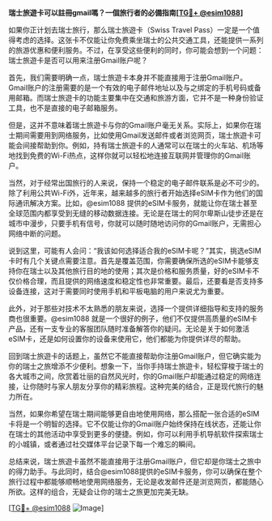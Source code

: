 **瑞士旅遊卡可以註冊gmail嗎？一個旅行者的必備指南[[TG💪+ @esim1088](https://t.me/s/esim1088)]**

如果你正计划去瑞士旅行，那么瑞士旅遊卡（Swiss Travel Pass）一定是一个值得考虑的选择。这张卡不仅能让你免费乘坐瑞士的公共交通工具，还能提供一系列的旅游优惠和便利服务。不过，在享受这些便利的同时，你可能会想到一个问题：瑞士旅遊卡是否可以用来注册Gmail账户呢？

首先，我们需要明确一点，瑞士旅遊卡本身并不能直接用于注册Gmail账户。Gmail账户的注册需要的是一个有效的电子邮件地址以及与之绑定的手机号码或备用邮箱。而瑞士旅遊卡的功能主要集中在交通和旅游方面，它并不是一种身份验证工具，也不是直接的电子邮箱服务。

但是，这并不意味着瑞士旅遊卡与你的Gmail账户毫无关系。实际上，如果你在瑞士期间需要用到网络服务，比如使用Gmail发送邮件或者浏览网页，瑞士旅遊卡可能会间接帮助到你。例如，持有瑞士旅遊卡的人通常可以在瑞士的火车站、机场等地找到免费的Wi-Fi热点，这样你就可以轻松地连接互联网并管理你的Gmail账户。

当然，对于经常出国旅行的人来说，保持一个稳定的电子邮件联系是必不可少的。除了利用公共Wi-Fi外，近年来，越来越多的旅行者开始选择eSIM卡作为他们的国际通讯解决方案。比如，@esim1088 提供的eSIM卡服务，就能让你在瑞士甚至全球范围内都享受到无缝的移动数据连接。无论是在瑞士的阿尔卑斯山徒步还是在城市中漫步，只要手机有信号，你就可以随时随地访问你的Gmail账户，无需担心网络中断的问题。

说到这里，可能有人会问：“我该如何选择适合我的eSIM卡呢？”其实，挑选eSIM卡时有几个关键点需要注意。首先是覆盖范围，你需要确保所选的eSIM卡能够支持你在瑞士以及其他旅行目的地的使用；其次是价格和服务质量，好的eSIM卡不仅价格合理，而且提供的网络速度和稳定性也非常重要。最后，还要看是否支持多设备连接，这对于需要同时使用手机和平板电脑的用户来说尤为重要。

此外，对于那些对技术不太熟悉的朋友来说，选择一个提供详细指导和支持的服务商也很重要。@esim1088 就是一个很好的例子，他们不仅提供高质量的eSIM卡产品，还有一支专业的客服团队随时准备解答你的疑问。无论是关于如何激活eSIM卡，还是如何设置你的设备来使用它，他们都能为你提供详尽的帮助。

回到瑞士旅遊卡的话题上，虽然它不能直接帮助你注册Gmail账户，但它确实能为你的瑞士之旅增添不少便利。想象一下，当你手持瑞士旅遊卡，轻松穿梭于瑞士的各大城市之间，欣赏着壮丽的自然风光时，你的Gmail账户却能通过稳定的网络连接，让你随时与家人朋友分享你的精彩旅程。这种完美的结合，正是现代旅行的魅力所在。

当然，如果你希望在瑞士期间能够更自由地使用网络，那么搭配一张合适的eSIM卡将是一个明智的选择。它不仅能让你的Gmail账户始终保持在线状态，还能让你在瑞士的其他活动中享受到更多的便捷。例如，你可以利用手机导航软件探索瑞士的小城镇，或者通过社交媒体平台记录下每一个难忘的瞬间。

总结来说，瑞士旅遊卡虽然不能直接用于注册Gmail账户，但它却是你瑞士之旅中的得力助手。与此同时，结合@esim1088提供的eSIM卡服务，你可以确保在整个旅行过程中都能够顺畅地使用网络服务，无论是收发邮件还是浏览网页，都能随心所欲。这样的组合，无疑会让你的瑞士之旅更加完美无缺。

[[TG💪+ @esim1088](https://t.me/s/esim1088) ![Image](https://i.postimg.cc/4NQfJmqS/Snipaste-2025-05-13-00-14-12.png)]